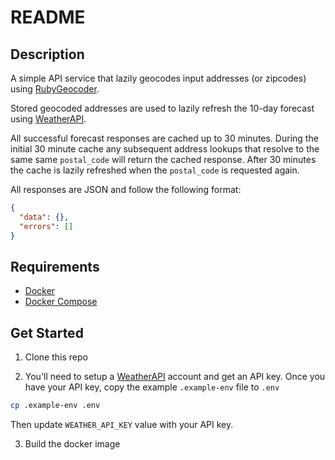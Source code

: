 # README

## Description

A simple API service that lazily geocodes input addresses (or zipcodes) using [RubyGeocoder](http://www.rubygeocoder.com).

Stored geocoded addresses are used to lazily refresh the 10-day forecast using [WeatherAPI](https://www.weatherapi.com).

All successful forecast responses are cached up to 30 minutes. During the initial 30 minute cache any subsequent address lookups that resolve to the same same `postal_code` will return the cached response. After 30 minutes the cache is lazily refreshed when the `postal_code` is requested again.

All responses are JSON and follow the following format:

```json
{
  "data": {},
  "errors": []
}
```

## Requirements

- [Docker](https://docs.docker.com/get-docker/)
- [Docker Compose](https://docs.docker.com/compose/install/)

## Get Started

1. Clone this repo

2. You'll need to setup a [WeatherAPI](https://www.weatherapi.com/my/) account and get an API key. Once you have your API key, copy the example `.example-env` file to `.env`

```bash
cp .example-env .env
```

Then update `WEATHER_API_KEY` value with your API key.

3. Build the docker image


